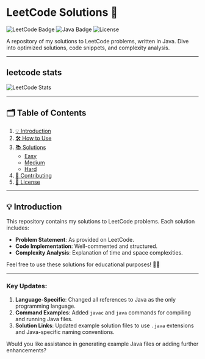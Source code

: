 # LeetCode Solutions 🚀

![LeetCode Badge](https://img.shields.io/badge/LeetCode-000?style=for-the-badge&logo=leetcode&logoColor=yellow)
![Java Badge](https://img.shields.io/badge/Java-000?style=for-the-badge&logo=java&logoColor=red)
![License](https://img.shields.io/github/license/GokulakrishnanSivalingam/leetcode-solutions?style=for-the-badge)

A repository of my solutions to LeetCode problems, written in Java. Dive into optimized solutions, code snippets, and complexity analysis.

---
## leetcode stats
![LeetCode Stats](https://leetcard.jacoblin.cool/Gokula_krishnan_007?theme=radical&font=Murecho)

 ---
 
## 🗂️ Table of Contents

1. [💡 Introduction](introduction)
2. [🛠️ How to Use](how-to-use)
3. [📚 Solutions](solutions)
   - [Easy](easy)
   - [Medium](medium)
   - [Hard](hard)
4. [🤝 Contributing](contributing)
5. [📜 License](license)

---

## 💡 Introduction

This repository contains my solutions to LeetCode problems. Each solution includes:
- **Problem Statement**: As provided on LeetCode.
- **Code Implementation**: Well-commented and structured.
- **Complexity Analysis**: Explanation of time and space complexities.

Feel free to use these solutions for educational purposes! 🧠✨

---

### Key Updates:
1. **Language-Specific**: Changed all references to Java as the only programming language.
2. **Command Examples**: Added `javac` and `java` commands for compiling and running Java files.
3. **Solution Links**: Updated example solution files to use `.java` extensions and Java-specific naming conventions.

Would you like assistance in generating example Java files or adding further enhancements?

